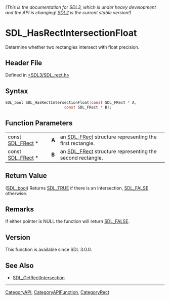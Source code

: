 ###### (This is the documentation for SDL3, which is under heavy development and the API is changing! [SDL2](https://wiki.libsdl.org/SDL2/) is the current stable version!)
# SDL_HasRectIntersectionFloat

Determine whether two rectangles intersect with float precision.

## Header File

Defined in [<SDL3/SDL_rect.h>](https://github.com/libsdl-org/SDL/blob/main/include/SDL3/SDL_rect.h)

## Syntax

```c
SDL_bool SDL_HasRectIntersectionFloat(const SDL_FRect * A,
                          const SDL_FRect * B);
```

## Function Parameters

|                                |       |                                                                        |
| ------------------------------ | ----- | ---------------------------------------------------------------------- |
| const [SDL_FRect](SDL_FRect) * | **A** | an [SDL_FRect](SDL_FRect) structure representing the first rectangle.  |
| const [SDL_FRect](SDL_FRect) * | **B** | an [SDL_FRect](SDL_FRect) structure representing the second rectangle. |

## Return Value

([SDL_bool](SDL_bool)) Returns [SDL_TRUE](SDL_TRUE) if there is an
intersection, [SDL_FALSE](SDL_FALSE) otherwise.

## Remarks

If either pointer is NULL the function will return [SDL_FALSE](SDL_FALSE).

## Version

This function is available since SDL 3.0.0.

## See Also

- [SDL_GetRectIntersection](SDL_GetRectIntersection)

----
[CategoryAPI](CategoryAPI), [CategoryAPIFunction](CategoryAPIFunction), [CategoryRect](CategoryRect)

